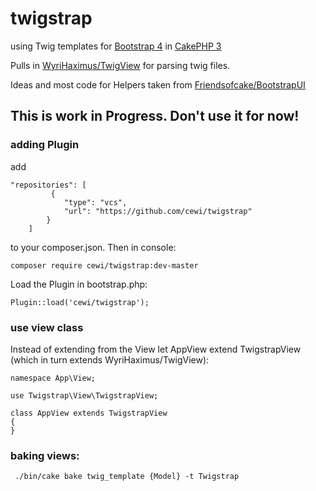 # twigstrap

using Twig templates for [Bootstrap 4](https://v4-alpha.getbootstrap.com/) in [CakePHP 3](https://cakephp.org)

Pulls in  [WyriHaximus/TwigView](https://github.com/WyriHaximus/TwigView) for parsing twig files.  

Ideas and most code for Helpers taken from [Friendsofcake/BootstrapUI](https://github.com/FriendsOfCake/bootstrap-ui)

## This is work in Progress. Don't use it for now!

### adding Plugin

add 

    "repositories": [
             {
                "type": "vcs",
                "url": "https://github.com/cewi/twigstrap"
            }
        ] 
        
 to your composer.json. Then in console:

```
composer require cewi/twigstrap:dev-master
```

Load the Plugin in bootstrap.php:

```
Plugin::load('cewi/twigstrap');
```

### use view class

Instead of extending from the View let AppView extend TwigstrapView (which in turn extends WyriHaximus/TwigView):

```
namespace App\View;

use Twigstrap\View\TwigstrapView;

class AppView extends TwigstrapView
{
}
```

### baking views:
```
 ./bin/cake bake twig_template {Model} -t Twigstrap
```




